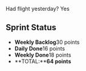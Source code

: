 Had flight yesterday? Yes

## Sprint Status
-   **Weekly Backlog**30 points
-   **Daily Done**16 points
-   **Weekly Done**18 points
-   **TOTAL:****64 points**